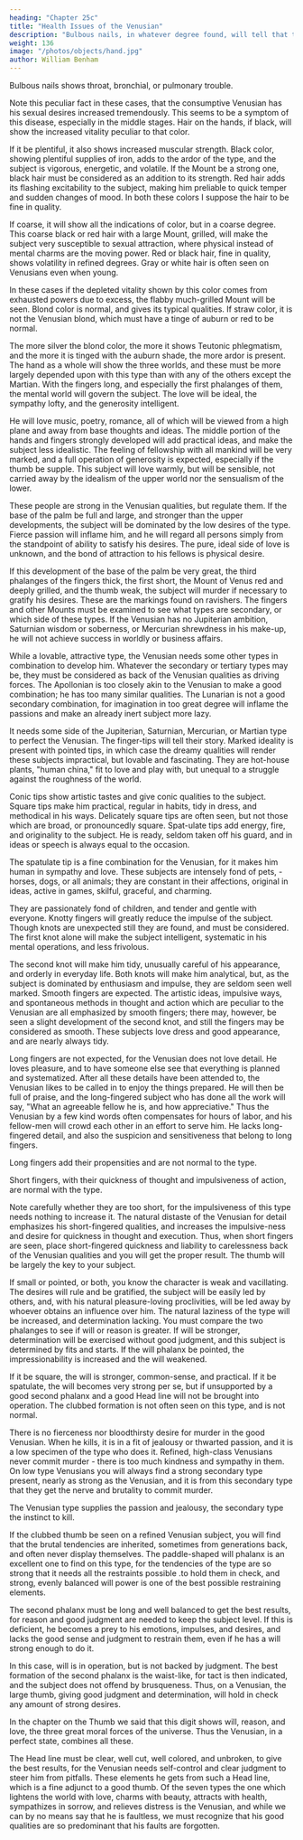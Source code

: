 ```yaml
---
heading: "Chapter 25c"
title: "Health Issues of the Venusian"
description: "Bulbous nails, in whatever degree found, will tell that throat, bronchial, or pulmonary trouble is present"
weight: 136
image: "/photos/objects/hand.jpg"
author: William Benham
---
```




<!-- The Mount Of Venus. Part 6  -->

Bulbous nails shows throat, bronchial, or pulmonary trouble. 

Note this peculiar fact in these cases, that the consumptive Venusian has his sexual desires increased tremendously. This seems to be a symptom of this disease, especially in the middle stages. Hair on the hands, if black, will show the increased vitality peculiar to that color. 

If it be plentiful, it also shows increased muscular strength. Black color, showing plentiful supplies of iron, adds to the ardor of the type, and the subject is vigorous, energetic, and volatile. If the Mount be a strong one, black hair must be considered as an addition to its strength. Red hair adds its flashing excitability to the subject, making him preliable to quick temper and sudden changes of mood. In both these colors I suppose the hair to be fine in quality. 

If coarse, it will show all the indications of color, but in a coarse degree. This coarse black or red hair with a large Mount, grilled, will make the subject very susceptible to sexual attraction, where physical instead of mental charms are the moving power. Red or black hair, fine in quality, shows volatility in refined degrees. Gray or white hair is often seen on Venusians even when young. 

In these cases if the depleted vitality shown by this color comes from exhausted powers due to excess, the flabby much-grilled Mount will be seen. Blond color is normal, and gives its typical qualities. If straw color, it is not the Venusian blond, which must have a tinge of auburn or red to be normal. 

The more silver the blond color, the more it shows Teutonic phlegmatism, and the more it is tinged with the auburn shade, the more ardor is present. The hand as a whole will show the three worlds, and these must be more largely depended upon with this type than with any of the others except the Martian. With the fingers long, and especially the first phalanges of them, the mental world will govern the subject. The love will be ideal, the sympathy lofty, and the generosity intelligent. 

He will love music, poetry, romance, all of which will be viewed from a high plane and away from base thoughts and ideas. The middle portion of the hands and fingers strongly developed will add practical ideas, and make the subject less idealistic. The feeling of fellowship with all mankind will be very marked, and a full operation of generosity is expected, especially if the thumb be supple. This subject will love warmly, but will be sensible, not carried away by the idealism of the upper world nor the sensualism of the lower. 

These people are strong in the Venusian qualities, but regulate them. If the base of the palm be full and large, and stronger than the upper developments, the subject will be dominated by the low desires of the type. Fierce passion will inflame him, and he will regard all persons simply from the standpoint of ability to satisfy his desires. The pure, ideal side of love is unknown, and the bond of attraction to his fellows is physical desire. 

If this development of the base of the palm be very great, the third phalanges of the fingers thick, the first short, the Mount of Venus red and deeply grilled, and the thumb weak, the subject will murder if necessary to gratify his desires. These are the markings found on ravishers. The fingers and other Mounts must be examined to see what types are secondary, or which side of these types. If the Venusian has no Jupiterian ambition, Saturnian wisdom or soberness, or Mercurian shrewdness in his make-up, he will not achieve success in worldly or business affairs. 


While a lovable, attractive type, the Venusian needs some other types in combination to develop him. Whatever the secondary or tertiary types may be, they must be considered as back of the Venusian qualities as driving forces. The Apollonian is too closely akin to the Venusian to make a good combination; he has too many similar qualities. The Lunarian is not a good secondary combination, for imagination in too great degree will inflame the passions and make an already inert subject more lazy. 

It needs some side of the Jupiterian, Saturnian, Mercurian, or Martian type to perfect the Venusian. The finger-tips will tell their story. Marked ideality is present with pointed tips, in which case the dreamy qualities will render these subjects impractical, but lovable and fascinating. They are hot-house plants, "human china," fit to love and play with, but unequal to a struggle against the roughness of the world. 

Conic tips show artistic tastes and give conic qualities to the subject. Square tips make him practical, regular in habits, tidy in dress, and methodical in his ways. Delicately square tips are often seen, but not those which are broad, or pronouncedly square. Spat-ulate tips add energy, fire, and originality to the subject. He is ready, seldom taken off his guard, and in ideas or speech is always equal to the occasion.

The spatulate tip is a fine combination for the Venusian, for it makes him human in sympathy and love. These subjects are intensely fond of pets, - horses, dogs, or all animals; they are constant in their affections, original in ideas, active in games, skilful, graceful, and charming. 

They are passionately fond of children, and tender and gentle with everyone. Knotty fingers will greatly reduce the impulse of the subject. Though knots are unexpected still they are found, and must be considered. The first knot alone will make the subject intelligent, systematic in his mental operations, and less frivolous. 

The second knot will make him tidy, unusually careful of his appearance, and orderly in everyday life. Both knots will make him analytical, but, as the subject is dominated by enthusiasm and impulse, they are seldom seen well marked. Smooth fingers are expected. The artistic ideas, impulsive ways, and spontaneous methods in thought and action which are peculiar to the Venusian are all emphasized by smooth fingers; there may, however, be seen a slight development of the second knot, and still the fingers may be considered as smooth. These subjects love dress and good appearance, and are nearly always tidy. 

<!-- The Mount Of Venus. Part 7 -->

Long fingers are not expected, for the Venusian does not love detail. He loves pleasure, and to have someone else see that everything is planned and systematized. After all these details have been attended to, the Venusian likes to be called in to enjoy the things prepared. He will then be full of praise, and the long-fingered subject who has done all the work will say, "What an agreeable fellow he is, and how appreciative." Thus the Venusian by a few kind words often compensates for hours of labor, and his fellow-men will crowd each other in an effort to serve him. He lacks long-fingered detail, and also the suspicion and sensitiveness that belong to long fingers.

Long fingers add their propensities and are not normal to the type. 

Short fingers, with their quickness of thought and impulsiveness of action, are normal with the type.

Note carefully whether they are too short, for the impulsiveness of this type needs nothing to increase it. The natural distaste of the Venusian for detail emphasizes his short-fingered qualities, and increases the impulsive-ness and desire for quickness in thought and execution. Thus, when short fingers are seen, place short-fingered quickness and liability to carelessness back of the Venusian qualities and you will get the proper result. The thumb will be largely the key to your subject. 

If small or pointed, or both, you know the character is weak and vacillating. The desires will rule and be gratified, the subject will be easily led by others, and, with his natural pleasure-loving proclivities, will be led away by whoever obtains an influence over him. The natural laziness of the type will be increased, and determination lacking. You must compare the two phalanges to see if will or reason is greater. If will be stronger, determination will be exercised without good judgment, and this subject is determined by fits and starts. If the will phalanx be pointed, the impressionability is increased and the will weakened. 

If it be square, the will is stronger, common-sense, and practical. If it be spatulate, the will becomes very strong per se, but if unsupported by a good second phalanx and a good Head line will not be brought into operation. The clubbed formation is not often seen on this type, and is not normal. 

There is no fierceness nor bloodthirsty desire for murder in the good Venusian. When he kills, it is in a fit of jealousy or thwarted passion, and it is a low specimen of the type who does it. Refined, high-class Venusians never commit murder - there is too much kindness and sympathy in them. On low type Venusians you will always find a strong secondary type present, nearly as strong as the Venusian, and it is from this secondary type that they get the nerve and brutality to commit murder. 

The Venusian type supplies the passion and jealousy, the secondary type the instinct to kill. 

If the clubbed thumb be seen on a refined Venusian subject, you will find that the brutal tendencies are inherited, sometimes from generations back, and often never display themselves. The paddle-shaped will phalanx is an excellent one to find on this type, for the tendencies of the type are so strong that it needs all the restraints possible .to hold them in check, and strong, evenly balanced will power is one of the best possible restraining elements. 

The second phalanx must be long and well balanced to get the best results, for reason and good judgment are needed to keep the subject level. If this is deficient, he becomes a prey to his emotions, impulses, and desires, and lacks the good sense and judgment to restrain them, even if he has a will strong enough to do it. 

In this case, will is in operation, but is not backed by judgment. The best formation of the second phalanx is the waist-like, for tact is then indicated, and the subject does not offend by brusqueness. Thus, on a Venusian, the large thumb, giving good judgment and determination, will hold in check any amount of strong desires. 

In the chapter on the Thumb we said that this digit shows will, reason, and love, the three great moral forces of the universe. Thus the Venusian, in a perfect state, combines all these. 

The Head line must be clear, well cut, well colored, and unbroken, to give the best results, for the Venusian needs self-control and clear judgment to steer him from pitfalls. These elements he gets from such a Head line, which is a fine adjunct to a good thumb. Of the seven types the one which lightens the world with love, charms with beauty, attracts with health, sympathizes in sorrow, and relieves distress is the Venusian, and while we can by no means say that he is faultless, we must recognize that his good qualities are so predominant that his faults are forgotten.